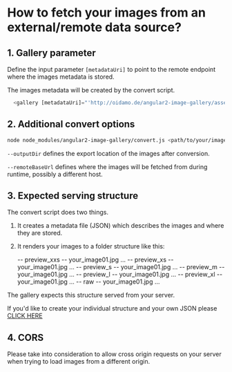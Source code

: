 # How to fetch your images from an external/remote data source?

## 1. Gallery parameter

Define the input parameter `[metadataUri]` to point to the remote endpoint where the images metadata is stored.

The images metadata will be created by the convert script.

```javascript
  <gallery [metadataUri]="'http://oidamo.de/angular2-image-gallery/assets/img/gallery/data.json'"></gallery>
```

## 2. Additional convert options

```bash
node node_modules/angular2-image-gallery/convert.js <path/to/your/images>
```

`--outputDir` defines the export location of the images after conversion.

`--remoteBaseUrl` defines where the images will be fetched from during runtime, possibly a different host.

## 3. Expected serving structure
The convert script does two things. 

1. It creates a metadata file (JSON) which describes the images and where they are stored.

2. It renders your images to a folder structure like this:


    -- preview_xxs
      -- your_image01.jpg
         ...
    -- preview_xs
      -- your_image01.jpg
         ...
    -- preview_s
      -- your_image01.jpg
         ...
    -- preview_m
      -- your_image01.jpg
         ...
    -- preview_l
      -- your_image01.jpg
         ...
    -- preview_xl
      -- your_image01.jpg
         ...
    -- raw
      -- your_image01.jpg
         ...

The gallery expects this structure served from your server.

If you'd like to create your individual structure and your own JSON please [CLICK HERE](https://github.com/BenjaminBrandmeier/angular2-image-gallery/blob/master/docs/ownJSON.md)

## 4. CORS
Please take into consideration to allow cross origin requests on your server 
when trying to load images from a different origin.
